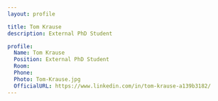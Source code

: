 ```yaml
---
layout: profile

title: Tom Krause
description: External PhD Student

profile:
  Name: Tom Krause
  Position: External PhD Student
  Room:
  Phone:
  Photo: Tom-Krause.jpg
  OfficialURL: https://www.linkedin.com/in/tom-krause-a139b3182/
---
```

